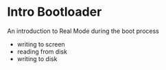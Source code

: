 # Intro Bootloader

An introduction to Real Mode during the boot process

- writing to screen
- reading from disk
- writing to disk
